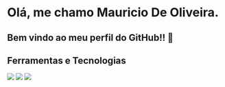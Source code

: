 # Olá, me chamo Mauricio De Oliveira. 
## Bem vindo ao meu perfil do GitHub!! 👋

            
            

            
  <h2 align="left">
  Ferramentas e Tecnologias
</h1> 


<p align="left">
            <img src="https://img.shields.io/static/v1?label=C&message=PROGRAM&color=blue&style=for-the-badge&logo=C"/>
            <img src="https://img.shields.io/static/v1?label=GitHub&message=REMOTE SERVER&color=blue&style=for-the-badge&logo=GitHub"/>
            <img src="https://img.shields.io/static/v1?label=LINUX&message=Linux&color=blue&style=for-the-badge&logo=Linux"/>
                 
          
 </p> 
 <br>
<h2>        
          
          

<!--
**OliverM1981/OliverM1981** is a ✨ _special_ ✨ repository because its `README.md` (this file) appears on your GitHub profile.

Here are some ideas to get you started:

- 🔭 I’m currently working on ...
- 🌱 I’m currently learning ...
- 👯 I’m looking to collaborate on ...
- 🤔 I’m looking for help with ...
- 💬 Ask me about ...
- 📫 How to reach me: ...
- 😄 Pronouns: ...
- ⚡ Fun fact: ...
-->
